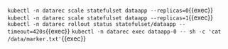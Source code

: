 `kubectl -n datarec scale statefulset dataapp --replicas=0`{{exec}}
`kubectl -n datarec scale statefulset dataapp --replicas=1`{{exec}}
`kubectl -n datarec rollout status statefulset/dataapp --timeout=420s`{{exec}}
`kubectl -n datarec exec dataapp-0 -- sh -c 'cat /data/marker.txt'`{{exec}}
